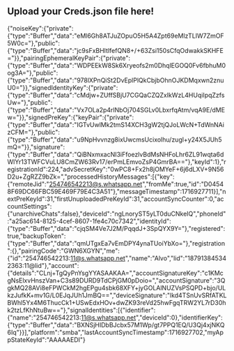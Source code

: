 ## Upload your Creds.json file here!
{"noiseKey":{"private":{"type":"Buffer","data":"eMl6Gh8ATJuZOpuO5H5A4Zpt69eMlzTLIW7ZmOF5W0c="},"public":{"type":"Buffer","data":"jc9sFxBHItlfefQN8+/+63Zsi150sCfqOdwakkSKHFE="}},"pairingEphemeralKeyPair":{"private":{"type":"Buffer","data":"WDPEEkW8Sk6Xryeofs2m0DhqlEGOQ0Fv6fbhuM0og3A="},"public":{"type":"Buffer","data":"978lXPnQiSt2DvEplPlQkCbjbOhnOJKDMqxwn2znuU0="}},"signedIdentityKey":{"private":{"type":"Buffer","data":"cMdjw+ZUffSBjU7CGQaCZQZxIkWzL4HUqiIpqZzfsUw="},"public":{"type":"Buffer","data":"Vx7OLa2p4rlNbOj704SGLv0LbxrfqAtm/vqA9E/dMEw="}},"signedPreKey":{"keyPair":{"private":{"type":"Buffer","data":"IGTvUwlMk2tmS14XCH3gW2tjQJoLWcN+TdWnNAizCFM="},"public":{"type":"Buffer","data":"u9NpHvvnzg8ixUwcmsUcixolhu/zugl+y24X5JUh5mQ="}},"signature":{"type":"Buffer","data":"QiBNxmxacNI3iFfoezlvBdMsNHFoLhr6ZL91wqta6dWlYr13TWFCVuLU8CmZW63Rv17/erPmLEmvoZsP4GmrBA=="},"keyId":1},"registrationId":224,"advSecretKey":"0wPC8+Fx2h8jOMYeF+6j6dLXV+9N56D2u+ZgRZZ9bZk=","processedHistoryMessages":[{"key":{"remoteJid":"254746542213@s.whatsapp.net","fromMe":true,"id":"D04548F69DC66FBC59E469F79E4C3A51"},"messageTimestamp":1716927711}],"nextPreKeyId":31,"firstUnuploadedPreKeyId":31,"accountSyncCounter":0,"accountSettings":{"unarchiveChats":false},"deviceId":"ngLnoryST5yLT0duCNkeIQ","phoneId":"a25ac614-8125-4cef-8607-1fe4c70c7342","identityId":{"type":"Buffer","data":"cjqSM4Ve7J2M/PqqdJ+3SpQYX9Y="},"registered":true,"backupToken":{"type":"Buffer","data":"qmUTgxEa7vEmDPY4ynaTUoiYbXo="},"registration":{},"pairingCode":"GWN6XGYN","me":{"id":"254746542213:11@s.whatsapp.net","name":"Alvo","lid":"187913845342363:11@lid"},"account":{"details":"CLnj+TgQyPnYsgYYASAAKAA=","accountSignatureKey":"c1KMcgNsElxvHnszVan+C3s89DURD9TdCPjGM0pDoio=","accountSignature":"3QgkMQ28AVi8eFPWCkM2hgEPgu4sbk68XFY+jyGOLAlNUZVsPSQPD+bjo/ULkzJufkK+mv1G/L0EJqJUh1JmBQ==","deviceSignature":"lkd4TSnUvSRfATKLBWhl5Yx4M6ThucCk1+USwEdxHOv+dwZK93reVd25hwFgqTRW2YL7rD30hk2tzLfKhNtuBw=="},"signalIdentities":[{"identifier":{"name":"254746542213:11@s.whatsapp.net","deviceId":0},"identifierKey":{"type":"Buffer","data":"BXNSjHIDbBJcbx57M1Wp/gt7PPQ1EQ/U3Qj4xjNKQ6Iq"}}],"platform":"smba","lastAccountSyncTimestamp":1716927702,"myAppStateKeyId":"AAAAAEDI"}
